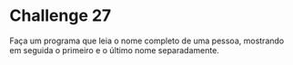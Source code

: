 # Challenge 27

Faça um programa que leia o nome completo de uma pessoa, mostrando em seguida o primeiro e o último nome separadamente.
